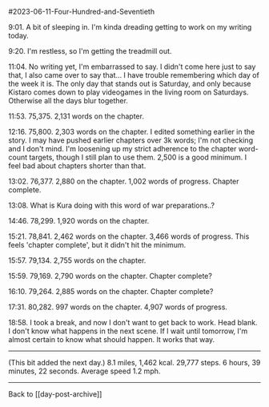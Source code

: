 #2023-06-11-Four-Hundred-and-Seventieth

9:01.  A bit of sleeping in.  I'm kinda dreading getting to work on my writing today.

9:20.  I'm restless, so I'm getting the treadmill out.

11:04.  No writing yet, I'm embarrassed to say.  I didn't come here just to say that, I also came over to say that...  I have trouble remembering which day of the week it is.  The only day that stands out is Saturday, and only because Kistaro comes down to play videogames in the living room on Saturdays.  Otherwise all the days blur together.

11:53.  75,375.  2,131 words on the chapter.

12:16.  75,800.  2,303 words on the chapter.  I edited something earlier in the story.  I may have pushed earlier chapters over 3k words; I'm not checking and I don't mind.  I'm loosening up my strict adherence to the chapter word-count targets, though I still plan to use them.  2,500 is a good minimum.  I feel bad about chapters shorter than that.

13:02.  76,377.  2,880 on the chapter.  1,002 words of progress.  Chapter complete.

13:08.  What is Kura doing with this word of war preparations..?

14:46.  78,299.  1,920 words on the chapter.

15:21.  78,841.  2,462 words on the chapter.  3,466 words of progress.  This feels 'chapter complete', but it didn't hit the minimum.

15:57.  79,134.  2,755 words on the chapter.

15:59.  79,169.  2,790 words on the chapter.  Chapter complete?

16:10.  79,264.  2,885 words on the chapter.  Chapter complete?

17:31.  80,282.  997 words on the chapter.  4,907 words of progress.

18:58.  I took a break, and now I don't want to get back to work.  Head blank.  I don't know what happens in the next scene.  If I wait until tomorrow, I'm almost certain to know what should happen.  It works that way.

---
(This bit added the next day.)  8.1 miles, 1,462 kcal.  29,777 steps.  6 hours, 39 minutes, 22 seconds.  Average speed 1.2 mph.

---
Back to [[day-post-archive]]